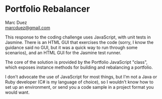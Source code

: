# Portfolio Rebalancer

Marc Duez  
marcduez@gmail.com

This response to the coding challenge uses JavaScript, with unit tests in Jasmine. There is an HTML GUI that exercises the code (sorry, I know the guidance said no GUI, but it was a quick way to run through some scenarios), and an HTML GUI for the Jasmine test runner.

The core of the solution is provided by the Portfolio JavaScript "class", which exposes instance methods for building and rebalancing a portfolio.

I don't advocate the use of JavaScript for most things, but I'm not a Java or Ruby developer (C# is my language of choice), so I wouldn't know how to set up an environment, or send you a code sample in a project format you would want.


